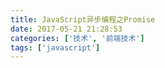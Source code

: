 ```yaml
---
title: JavaScript异步编程之Promise
date: 2017-05-21 21:28:53
categories: ['技术', '前端技术']
tags: ['javascript']
---
```

